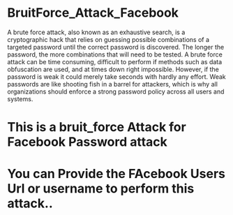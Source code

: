 # BruitForce_Attack_Facebook

A brute force attack, also known as an exhaustive search, is a cryptographic hack that relies on guessing possible combinations of a targeted password until the correct password is discovered. The longer the password, the more combinations that will need to be tested. A brute force attack can be time consuming, difficult to perform if methods such as data obfuscation are used, and at times down right impossible. However, if the password is weak it could merely take seconds with hardly any effort. Weak passwords are like shooting fish in a barrel for attackers, which is why all organizations should enforce a strong password policy across all users and systems.

# This is a bruit_force Attack for Facebook Password attack

# You can Provide the FAcebook Users Url or username to perform this attack.. 

